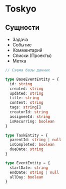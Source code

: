 # Toskyo

## Сущности

- Задача
- Событие
- Комментарий
- Списки (Проекты)
- Метка

```typescript
// Схема базы данных

type BaseEventEntity = {
  id: string
  created: string
  updated: string
  title: string
  content: string
  tags: string[]
  creatorId: string
  assigneeId: string
  isRecurring: boolean
}

type TaskEntity = {
  parentId: string | null
  isCompleted: boolean
  dueDate: string
}

type EventEntity = {
  startDate: string
  endDate: string | null
  allDay: boolean
}
```

